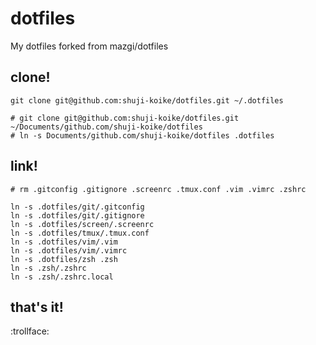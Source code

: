 # dotfiles
My dotfiles forked from mazgi/dotfiles

## clone!

```
git clone git@github.com:shuji-koike/dotfiles.git ~/.dotfiles

# git clone git@github.com:shuji-koike/dotfiles.git ~/Documents/github.com/shuji-koike/dotfiles
# ln -s Documents/github.com/shuji-koike/dotfiles .dotfiles
```

## link!

```
# rm .gitconfig .gitignore .screenrc .tmux.conf .vim .vimrc .zshrc

ln -s .dotfiles/git/.gitconfig
ln -s .dotfiles/git/.gitignore
ln -s .dotfiles/screen/.screenrc
ln -s .dotfiles/tmux/.tmux.conf
ln -s .dotfiles/vim/.vim
ln -s .dotfiles/vim/.vimrc
ln -s .dotfiles/zsh .zsh
ln -s .zsh/.zshrc
ln -s .zsh/.zshrc.local
```

## that's it!

:trollface:
